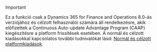 > [!IMPORTANT]
> Ez a funkció csak a Dynamics 365 for Finance and Operations 8.0-ás verziójához és célzott felhasználói számára áll rendelkezésre, akik előfizettek a Continuous Auto-update Advantage Program (CAAP) kiegészítésre a platform frissítések esetében. A normál és célzott kiadásokkal kapcsolatos további tudnivalókat lásd: [Normál és célzott platformkiadások](../get-started/public-preview-releases.md).
